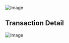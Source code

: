 ![Image](https://github.com/user-attachments/assets/1f3ad9ae-d40e-4114-93fc-51da959f2860)
## Transaction Detail
![Image](https://github.com/user-attachments/assets/866a5bc2-66d1-4df4-9fd2-4a2b5a29d393)
